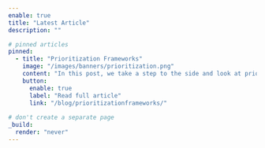 ```yaml
---
enable: true
title: "Latest Article"
description: ""

# pinned articles
pinned:
  - title: "Prioritization Frameworks"
    image: "/images/banners/prioritization.png"
    content: "In this post, we take a step to the side and look at prioritization techniques for IT professionals, particularly for us as Solutions Architects, who face an overwhelming array of tasks and responsibilities in our daily work. Gain insights into various prioritization frameworks, which can help you navigate the complex technology landscape more effectively. Not only do we explain these frameworks, we provide a real-world example of how to create a hybrid model tailored to individual needs. By understanding and implementing these strategies, SAs can enhance their productivity, make better decisions, and achieve a balance between short-term tasks and long-term goals. Moreover, we emphasize the importance of adaptability and continuous refinement in prioritization skills, making it an essential read for any SA looking to optimize their workflow and deliver high-value outcomes in our fast-paced world of IT and cloud solution development."
    button:
      enable: true
      label: "Read full article"
      link: "/blog/prioritizationframeworks/"
      
# don't create a separate page
_build:
  render: "never"
---
```

